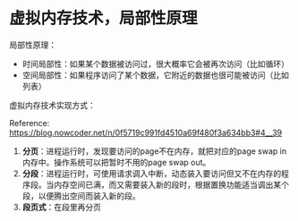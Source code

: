 # 虚拟内存技术，局部性原理

局部性原理：

- 时间局部性：如果某个数据被访问过，很大概率它会被再次访问（比如循环）
- 空间局部性：如果程序访问了某个数据，它附近的数据也很可能被访问（比如列表）



虚拟内存技术实现方式：

Reference: https://blog.nowcoder.net/n/0f5719c991fd4510a69f480f3a634bb3#4__39

1. **分页**：进程运行时，发现要访问的page不在内存，就把对应的page swap in内存中。操作系统可以把暂时不用的page swap out。
2. **分段**：进程运行时，可使用请求调入中断，动态装入要访问但又不在内存的程序段。当内存空间已满，而又需要装入新的段时，根据置换功能适当调出某个段，以便腾出空间而装入新的段。
3. **段页式**：在段里再分页

